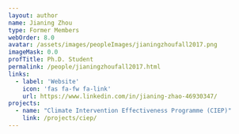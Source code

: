 ```yaml
---
layout: author
name: Jianing Zhou
type: Former Members
webOrder: 8.0
avatar: /assets/images/peopleImages/jianingzhoufall2017.png
imageMask: 0.0
profTitle: Ph.D. Student
permalink: /people/jianingzhoufall2017.html 
links:
  - label: 'Website'
    icon: 'fas fa-fw fa-link'
    url: https://www.linkedin.com/in/jianing-zhao-46930347/
projects:
  - name: "Climate Intervention Effectiveness Programme (CIEP)"
    link: /projects/ciep/
---
```

